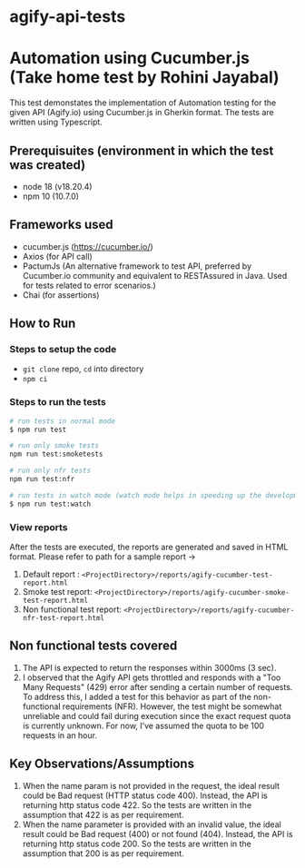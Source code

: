 # agify-api-tests

# Automation using Cucumber.js (Take home test by Rohini Jayabal)

This test demonstates the implementation of Automation testing for the given API (Agify.io) using Cucumber.js in Gherkin format. The tests are written using Typescript.

## Prerequisuites (environment in which the test was created)

- node 18 (v18.20.4)
- npm 10 (10.7.0)

## Frameworks used

- cucumber.js (https://cucumber.io/)
- Axios (for API call)
- PactumJs (An alternative framework to test API, preferred by Cucumber.io community and equivalent to RESTAssured in Java. Used for tests related to error scenarios.)
- Chai (for assertions)

## How to Run

### Steps to setup the code

- `git clone` repo, `cd` into directory
- `npm ci`

### Steps to run the tests

```bash
# run tests in normal mode
$ npm run test

# run only smoke tests
npm run test:smoketests

# run only nfr tests
npm run test:nfr

# run tests in watch mode (watch mode helps in speeding up the development of test)
$ npm run test:watch
```

### View reports

After the tests are executed, the reports are generated and saved in HTML format. Please refer to path for a sample report ->

1. Default report : `<ProjectDirectory>/reports/agify-cucumber-test-report.html`
2. Smoke test report: `<ProjectDirectory>/reports/agify-cucumber-smoke-test-report.html`
3. Non functional test report: `<ProjectDirectory>/reports/agify-cucumber-nfr-test-report.html`

## Non functional tests covered

1. The API is expected to return the responses within 3000ms (3 sec).
2. I observed that the Agify API gets throttled and responds with a "Too Many Requests" (429) error after sending a certain number of requests. To address this, I added a test for this behavior as part of the non-functional requirements (NFR). However, the test might be somewhat unreliable and could fail during execution since the exact request quota is currently unknown. For now, I’ve assumed the quota to be 100 requests in an hour.

## Key Observations/Assumptions

1. When the name param is not provided in the request, the ideal result could be Bad request (HTTP status code 400). Instead, the API is returning http status code 422. So the tests are written in the assumption that 422 is as per requirement.
2. When the name parameter is provided with an invalid value, the ideal result could be Bad request (400) or not found (404). Instead, the API is returning http status code 200. So the tests are written in the assumption that 200 is as per requirement.
